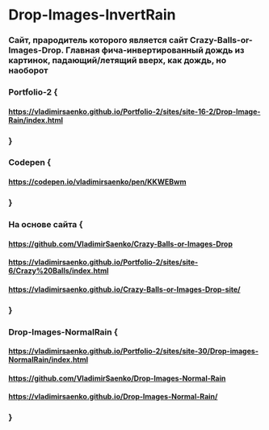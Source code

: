 # Drop-Images-InvertRain
 
### Сайт, прародитель которого является сайт Crazy-Balls-or-Images-Drop. Главная фича-инвертированный дождь из картинок, падающий/летящий вверх, как дождь, но наоборот

### Portfolio-2 {

#### https://vladimirsaenko.github.io/Portfolio-2/sites/site-16-2/Drop-Image-Rain/index.html

### }

### Codepen {

#### https://codepen.io/vladimirsaenko/pen/KKWEBwm

### }

### На основе сайта {

#### https://github.com/VladimirSaenko/Crazy-Balls-or-Images-Drop
  
#### https://vladimirsaenko.github.io/Portfolio-2/sites/site-6/Crazy%20Balls/index.html
  
#### https://vladimirsaenko.github.io/Crazy-Balls-or-Images-Drop-site/
  
### }

### Drop-Images-NormalRain {

#### https://vladimirsaenko.github.io/Portfolio-2/sites/site-30/Drop-images-NormalRain/index.html

#### https://github.com/VladimirSaenko/Drop-Images-Normal-Rain

#### https://vladimirsaenko.github.io/Drop-Images-Normal-Rain/

### }

